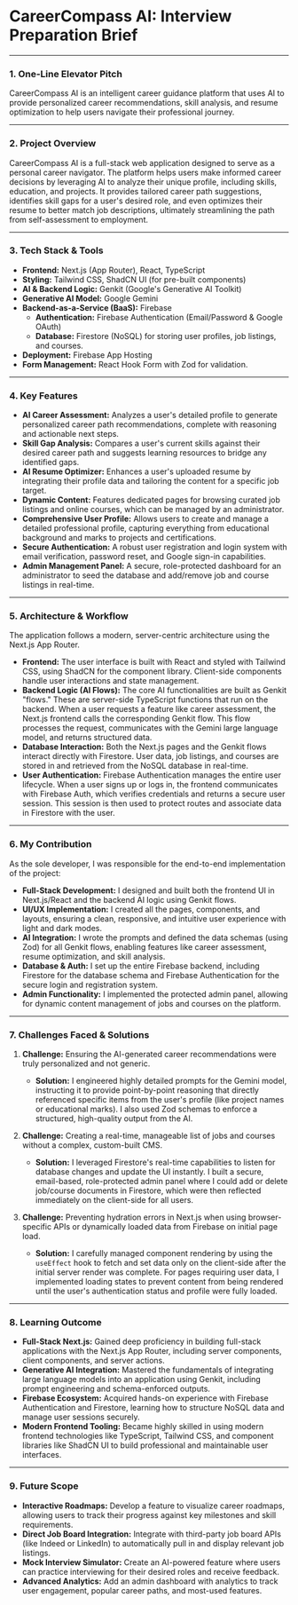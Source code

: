 # CareerCompass AI: Interview Preparation Brief

---

### 1. One-Line Elevator Pitch

CareerCompass AI is an intelligent career guidance platform that uses AI to provide personalized career recommendations, skill analysis, and resume optimization to help users navigate their professional journey.

---

### 2. Project Overview

CareerCompass AI is a full-stack web application designed to serve as a personal career navigator. The platform helps users make informed career decisions by leveraging AI to analyze their unique profile, including skills, education, and projects. It provides tailored career path suggestions, identifies skill gaps for a user's desired role, and even optimizes their resume to better match job descriptions, ultimately streamlining the path from self-assessment to employment.

---

### 3. Tech Stack & Tools

-   **Frontend:** Next.js (App Router), React, TypeScript
-   **Styling:** Tailwind CSS, ShadCN UI (for pre-built components)
-   **AI & Backend Logic:** Genkit (Google's Generative AI Toolkit)
-   **Generative AI Model:** Google Gemini
-   **Backend-as-a-Service (BaaS):** Firebase
    -   **Authentication:** Firebase Authentication (Email/Password & Google OAuth)
    -   **Database:** Firestore (NoSQL) for storing user profiles, job listings, and courses.
-   **Deployment:** Firebase App Hosting
-   **Form Management:** React Hook Form with Zod for validation.

---

### 4. Key Features

-   **AI Career Assessment:** Analyzes a user's detailed profile to generate personalized career path recommendations, complete with reasoning and actionable next steps.
-   **Skill Gap Analysis:** Compares a user's current skills against their desired career path and suggests learning resources to bridge any identified gaps.
-   **AI Resume Optimizer:** Enhances a user's uploaded resume by integrating their profile data and tailoring the content for a specific job target.
-   **Dynamic Content:** Features dedicated pages for browsing curated job listings and online courses, which can be managed by an administrator.
-   **Comprehensive User Profile:** Allows users to create and manage a detailed professional profile, capturing everything from educational background and marks to projects and certifications.
-   **Secure Authentication:** A robust user registration and login system with email verification, password reset, and Google sign-in capabilities.
-   **Admin Management Panel:** A secure, role-protected dashboard for an administrator to seed the database and add/remove job and course listings in real-time.

---

### 5. Architecture & Workflow

The application follows a modern, server-centric architecture using the Next.js App Router.

-   **Frontend:** The user interface is built with React and styled with Tailwind CSS, using ShadCN for the component library. Client-side components handle user interactions and state management.
-   **Backend Logic (AI Flows):** The core AI functionalities are built as Genkit "flows." These are server-side TypeScript functions that run on the backend. When a user requests a feature like career assessment, the Next.js frontend calls the corresponding Genkit flow. This flow processes the request, communicates with the Gemini large language model, and returns structured data.
-   **Database Interaction:** Both the Next.js pages and the Genkit flows interact directly with Firestore. User data, job listings, and courses are stored in and retrieved from the NoSQL database in real-time.
-   **User Authentication:** Firebase Authentication manages the entire user lifecycle. When a user signs up or logs in, the frontend communicates with Firebase Auth, which verifies credentials and returns a secure user session. This session is then used to protect routes and associate data in Firestore with the user.

---

### 6. My Contribution

As the sole developer, I was responsible for the end-to-end implementation of the project:

-   **Full-Stack Development:** I designed and built both the frontend UI in Next.js/React and the backend AI logic using Genkit flows.
-   **UI/UX Implementation:** I created all the pages, components, and layouts, ensuring a clean, responsive, and intuitive user experience with light and dark modes.
-   **AI Integration:** I wrote the prompts and defined the data schemas (using Zod) for all Genkit flows, enabling features like career assessment, resume optimization, and skill analysis.
-   **Database & Auth:** I set up the entire Firebase backend, including Firestore for the database schema and Firebase Authentication for the secure login and registration system.
-   **Admin Functionality:** I implemented the protected admin panel, allowing for dynamic content management of jobs and courses on the platform.

---

### 7. Challenges Faced & Solutions

1.  **Challenge:** Ensuring the AI-generated career recommendations were truly personalized and not generic.
    *   **Solution:** I engineered highly detailed prompts for the Gemini model, instructing it to provide point-by-point reasoning that directly referenced specific items from the user's profile (like project names or educational marks). I also used Zod schemas to enforce a structured, high-quality output from the AI.

2.  **Challenge:** Creating a real-time, manageable list of jobs and courses without a complex, custom-built CMS.
    *   **Solution:** I leveraged Firestore's real-time capabilities to listen for database changes and update the UI instantly. I built a secure, email-based, role-protected admin panel where I could add or delete job/course documents in Firestore, which were then reflected immediately on the client-side for all users.

3.  **Challenge:** Preventing hydration errors in Next.js when using browser-specific APIs or dynamically loaded data from Firebase on initial page load.
    *   **Solution:** I carefully managed component rendering by using the `useEffect` hook to fetch and set data only on the client-side after the initial server render was complete. For pages requiring user data, I implemented loading states to prevent content from being rendered until the user's authentication status and profile were fully loaded.

---

### 8. Learning Outcome

-   **Full-Stack Next.js:** Gained deep proficiency in building full-stack applications with the Next.js App Router, including server components, client components, and server actions.
-   **Generative AI Integration:** Mastered the fundamentals of integrating large language models into an application using Genkit, including prompt engineering and schema-enforced outputs.
-   **Firebase Ecosystem:** Acquired hands-on experience with Firebase Authentication and Firestore, learning how to structure NoSQL data and manage user sessions securely.
-   **Modern Frontend Tooling:** Became highly skilled in using modern frontend technologies like TypeScript, Tailwind CSS, and component libraries like ShadCN UI to build professional and maintainable user interfaces.

---

### 9. Future Scope

-   **Interactive Roadmaps:** Develop a feature to visualize career roadmaps, allowing users to track their progress against key milestones and skill requirements.
-   **Direct Job Board Integration:** Integrate with third-party job board APIs (like Indeed or LinkedIn) to automatically pull in and display relevant job listings.
-   **Mock Interview Simulator:** Create an AI-powered feature where users can practice interviewing for their desired roles and receive feedback.
-   **Advanced Analytics:** Add an admin dashboard with analytics to track user engagement, popular career paths, and most-used features.
